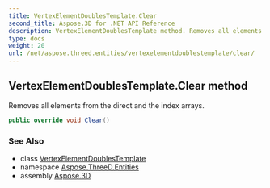 ```yaml
---
title: VertexElementDoublesTemplate.Clear
second_title: Aspose.3D for .NET API Reference
description: VertexElementDoublesTemplate method. Removes all elements from the direct and the index arrays
type: docs
weight: 20
url: /net/aspose.threed.entities/vertexelementdoublestemplate/clear/
---
```

## VertexElementDoublesTemplate.Clear method

Removes all elements from the direct and the index arrays.

```csharp
public override void Clear()
```

### See Also

* class [VertexElementDoublesTemplate](../)
* namespace [Aspose.ThreeD.Entities](../../../aspose.threed.entities/)
* assembly [Aspose.3D](../../../)


